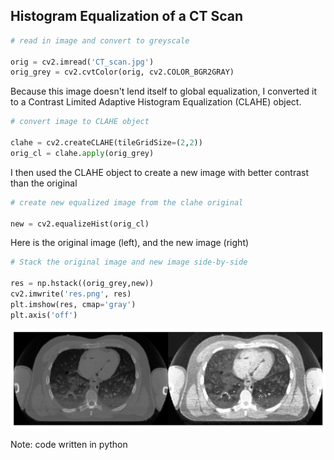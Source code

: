 ## Histogram Equalization of a CT Scan

```python
# read in image and convert to greyscale

orig = cv2.imread('CT_scan.jpg')
orig_grey = cv2.cvtColor(orig, cv2.COLOR_BGR2GRAY)
```

Because this image doesn't lend itself to global equalization, I converted it to a Contrast Limited Adaptive Histogram Equalization (CLAHE) object.
```python
# convert image to CLAHE object

clahe = cv2.createCLAHE(tileGridSize=(2,2))
orig_cl = clahe.apply(orig_grey)
```

I then used the CLAHE object to create a new image with better contrast than the original
```python
# create new equalized image from the clahe original

new = cv2.equalizeHist(orig_cl)
```

Here is the original image (left), and the new image (right)
```python
# Stack the original image and new image side-by-side

res = np.hstack((orig_grey,new))
cv2.imwrite('res.png', res)
plt.imshow(res, cmap='gray')
plt.axis('off')
```







    
<img src="CT_equalized_grey.png" width="650" />
    
Note: code written in python

